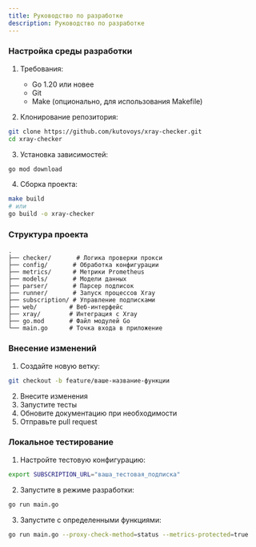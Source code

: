 ```yaml
---
title: Руководство по разработке
description: Руководство по разработке
---
```


### Настройка среды разработки

1. Требования:

   - Go 1.20 или новее
   - Git
   - Make (опционально, для использования Makefile)

2. Клонирование репозитория:

```bash
git clone https://github.com/kutovoys/xray-checker.git
cd xray-checker
```

3. Установка зависимостей:

```bash
go mod download
```

4. Сборка проекта:

```bash
make build
# или
go build -o xray-checker
```

### Структура проекта

```
.
├── checker/       # Логика проверки прокси
├── config/       # Обработка конфигурации
├── metrics/      # Метрики Prometheus
├── models/       # Модели данных
├── parser/       # Парсер подписок
├── runner/       # Запуск процессов Xray
├── subscription/ # Управление подписками
├── web/         # Веб-интерфейс
├── xray/        # Интеграция с Xray
├── go.mod       # Файл модулей Go
└── main.go      # Точка входа в приложение
```

### Внесение изменений

1. Создайте новую ветку:

```bash
git checkout -b feature/ваше-название-функции
```

2. Внесите изменения
3. Запустите тесты
4. Обновите документацию при необходимости
5. Отправьте pull request

### Локальное тестирование

1. Настройте тестовую конфигурацию:

```bash
export SUBSCRIPTION_URL="ваша_тестовая_подписка"
```

2. Запустите в режиме разработки:

```bash
go run main.go
```

3. Запустите с определенными функциями:

```bash
go run main.go --proxy-check-method=status --metrics-protected=true
```
